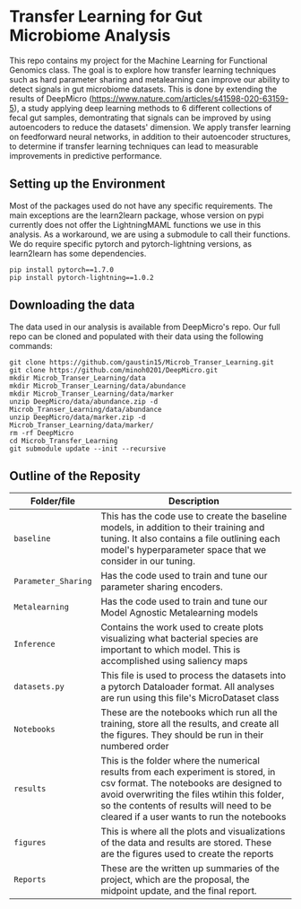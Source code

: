 # Transfer Learning for Gut Microbiome Analysis

This repo contains my project for the Machine Learning for Functional Genomics class. The goal is to explore how transfer learning techniques such as hard parameter sharing and metalearning can improve our ability to detect signals in gut microbiome datasets. This is done by extending the results of DeepMicro (https://www.nature.com/articles/s41598-020-63159-5), a study applying deep learning methods to 6 different collections of fecal gut samples, demontrating that signals can be improved by using autoencoders to reduce the datasets' dimension. We apply transfer learning on feedforward neural networks, in addition to their autoencoder structures, to determine if transfer learning techniques can lead to measurable improvements in predictive performance. 

Setting up the Environment
-------------------------
Most of the packages used do not have any specific requirements. The main exceptions are the learn2learn package, whose version on pypi currently does not offer the LightningMAML functions we use in this analysis. As a workaround, we are using a submodule to call their functions. We do require specific pytorch and pytorch-lightning versions, as learn2learn has some dependencies.

```
pip install pytorch==1.7.0
pip install pytorch-lightning==1.0.2
```

Downloading the data
-------------------
The data used in our analysis is available from DeepMicro's repo. Our full repo can be cloned and populated with their data using the following commands:
```
git clone https://github.com/gaustin15/Microb_Transer_Learning.git
git clone https://github.com/minoh0201/DeepMicro.git
mkdir Microb_Transer_Learning/data
mkdir Microb_Transer_Learning/data/abundance
mkdir Microb_Transer_Learning/data/marker
unzip DeepMicro/data/abundance.zip -d Microb_Transer_Learning/data/abundance
unzip DeepMicro/data/marker.zip -d Microb_Transer_Learning/data/marker/
rm -rf DeepMicro
cd Microb_Transfer_Learning
git submodule update --init --recursive
```

Outline of the Reposity
------------------
| Folder/file | Description |
|--|--|
| `baseline` | This has the code use to create the baseline models, in addition to their training and tuning. It also contains a file outlining each model's hyperparameter space that we consider in our tuning.|
| `Parameter_Sharing` | Has the code used to train and tune our parameter sharing encoders.|
| `Metalearning` | Has the code used to train and tune our Model Agnostic Metalearning models|
| `Inference` | Contains the work used to create plots visualizing what bacterial species are important to which model. This is accomplished using saliency maps|
| `datasets.py` |This file is used to process the datasets into a pytorch Dataloader format. All analyses are run using this file's MicroDataset class|
| `Notebooks` | These are the notebooks which run all the training, store all the results, and create all the figures. They should be run in their numbered order|
| `results` | This is the folder where the numerical results from each experiment is stored, in csv format. The notebooks are designed to avoid overwriting the files wtihin this folder, so the contents of results will need to be cleared if a user wants to run the notebooks|
| `figures` | This is where all the plots and visualizations of the data and results are stored. These are the figures used to create the reports|
| `Reports` | These are the written up summaries of the project, which are the proposal, the midpoint update, and the final report.|
